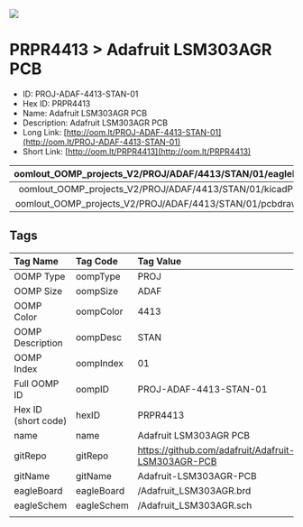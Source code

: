 


  
![][im]
# PRPR4413 > Adafruit LSM303AGR PCB

- ID: PROJ-ADAF-4413-STAN-01
- Hex ID: PRPR4413
- Name: Adafruit LSM303AGR PCB
- Description: Adafruit LSM303AGR PCB
- Long Link: [http://oom.lt/PROJ-ADAF-4413-STAN-01](http://oom.lt/PROJ-ADAF-4413-STAN-01)
- Short Link: [http://oom.lt/PRPR4413](http://oom.lt/PRPR4413)
  

|oomlout_OOMP_projects_V2/PROJ/ADAF/4413/STAN/01/eagleImage.png|oomlout_OOMP_projects_V2/PROJ/ADAF/4413/STAN/01/eagleSchemImage.png|oomlout_OOMP_projects_V2/PROJ/ADAF/4413/STAN/01/kicadPcb3dFront.png|oomlout_OOMP_projects_V2/PROJ/ADAF/4413/STAN/01/kicadPcb3dBack.png|
| :---: | :---: | :---: | :---: |
|oomlout_OOMP_projects_V2/PROJ/ADAF/4413/STAN/01/kicadPcb3d.png|oomlout_OOMP_projects_V2/PROJ/ADAF/4413/STAN/01/bomBack.png|oomlout_OOMP_projects_V2/PROJ/ADAF/4413/STAN/01/bomFront.png|oomlout_OOMP_projects_V2/PROJ/ADAF/4413/STAN/01/pcbdraw.svg|
|oomlout_OOMP_projects_V2/PROJ/ADAF/4413/STAN/01/pcbdrawBack.svg||||

## Tags
  

|Tag Name|Tag Code|Tag Value|
| :--- | :--- | :--- |
|OOMP Type|oompType|PROJ|
|OOMP Size|oompSize|ADAF|
|OOMP Color|oompColor|4413|
|OOMP Description|oompDesc|STAN|
|OOMP Index|oompIndex|01|
|Full OOMP ID|oompID|PROJ-ADAF-4413-STAN-01|
|Hex ID (short code)|hexID|PRPR4413|
|name|name|Adafruit LSM303AGR PCB|
|gitRepo|gitRepo|https://github.com/adafruit/Adafruit-LSM303AGR-PCB|
|gitName|gitName|Adafruit-LSM303AGR-PCB|
|eagleBoard|eagleBoard|/Adafruit_LSM303AGR.brd|
|eagleSchem|eagleSchem|/Adafruit_LSM303AGR.sch|
||||



[im]: PROJ/ADAF/4413/STAN/01/kicadPcb3d_450.png
